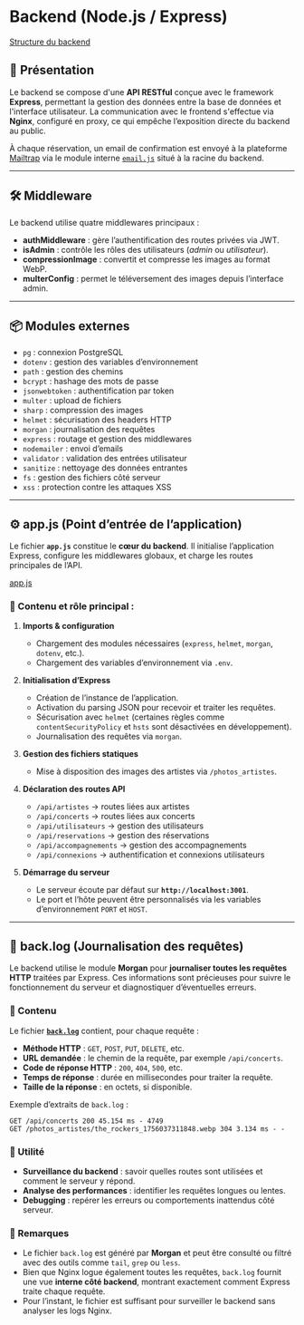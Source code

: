 # Backend (Node.js / Express)

[Structure du backend](/lasicroom_back/structure_backend.md)

## 📌 Présentation

Le backend se compose d'une **API RESTful** conçue avec le framework **Express**, permettant la gestion des données entre la base de données et l'interface utilisateur.
La communication avec le frontend s'effectue via **Nginx**, configuré en proxy, ce qui empêche l’exposition directe du backend au public.

À chaque réservation, un email de confirmation est envoyé à la plateforme [Mailtrap](https://mailtrap.io/inboxes/3967029/messages) via le module interne [`email.js`](/lasicroom_back/email.js) situé à la racine du backend.

---

## 🛠 Middleware

Le backend utilise quatre middlewares principaux :

* **authMiddleware** : gère l’authentification des routes privées via JWT.
* **isAdmin** : contrôle les rôles des utilisateurs (*admin* ou *utilisateur*).
* **compressionImage** : convertit et compresse les images au format WebP.
* **multerConfig** : permet le téléversement des images depuis l’interface admin.

---

## 📦 Modules externes

* `pg` : connexion PostgreSQL
* `dotenv` : gestion des variables d’environnement
* `path` : gestion des chemins
* `bcrypt` : hashage des mots de passe
* `jsonwebtoken` : authentification par token
* `multer` : upload de fichiers
* `sharp` : compression des images
* `helmet` : sécurisation des headers HTTP
* `morgan` : journalisation des requêtes
* `express` : routage et gestion des middlewares
* `nodemailer` : envoi d’emails
* `validator` : validation des entrées utilisateur
* `sanitize` : nettoyage des données entrantes
* `fs` : gestion des fichiers côté serveur
* `xss` : protection contre les attaques XSS

---

## ⚙️ app.js (Point d’entrée de l’application)

Le fichier **`app.js`** constitue le **cœur du backend**.
Il initialise l’application Express, configure les middlewares globaux, et charge les routes principales de l’API.

[app.js](/lasicroom_back/app.js)

### 📑 Contenu et rôle principal :

1. **Imports & configuration**

   * Chargement des modules nécessaires (`express`, `helmet`, `morgan`, `dotenv`, etc.).
   * Chargement des variables d’environnement via `.env`.

2. **Initialisation d’Express**

   * Création de l’instance de l’application.
   * Activation du parsing JSON pour recevoir et traiter les requêtes.
   * Sécurisation avec `helmet` (certaines règles comme `contentSecurityPolicy` et `hsts` sont désactivées en développement).
   * Journalisation des requêtes via `morgan`.

3. **Gestion des fichiers statiques**

   * Mise à disposition des images des artistes via `/photos_artistes`.

4. **Déclaration des routes API**

   * `/api/artistes` → routes liées aux artistes
   * `/api/concerts` → routes liées aux concerts
   * `/api/utilisateurs` → gestion des utilisateurs
   * `/api/reservations` → gestion des réservations
   * `/api/accompagnements` → gestion des accompagnements
   * `/api/connexions` → authentification et connexions utilisateurs

5. **Démarrage du serveur**

   * Le serveur écoute par défaut sur **`http://localhost:3001`**.
   * Le port et l’hôte peuvent être personnalisés via les variables d’environnement `PORT` et `HOST`.

---

## 📄 back.log (Journalisation des requêtes)

Le backend utilise le module **Morgan** pour **journaliser toutes les requêtes HTTP** traitées par Express. Ces informations sont précieuses pour suivre le fonctionnement du serveur et diagnostiquer d’éventuelles erreurs.

### 📑 Contenu

Le fichier [**`back.log`**](../lasicroom_back/back.log) contient, pour chaque requête :

* **Méthode HTTP** : `GET`, `POST`, `PUT`, `DELETE`, etc.
* **URL demandée** : le chemin de la requête, par exemple `/api/concerts`.
* **Code de réponse HTTP** : `200`, `404`, `500`, etc.
* **Temps de réponse** : durée en millisecondes pour traiter la requête.
* **Taille de la réponse** : en octets, si disponible.

Exemple d’extraits de `back.log` :

```
GET /api/concerts 200 45.154 ms - 4749
GET /photos_artistes/the_rockers_1756037311848.webp 304 3.134 ms - -
```

### 🔹 Utilité

* **Surveillance du backend** : savoir quelles routes sont utilisées et comment le serveur y répond.
* **Analyse des performances** : identifier les requêtes longues ou lentes.
* **Debugging** : repérer les erreurs ou comportements inattendus côté serveur.

### 🔹 Remarques

* Le fichier `back.log` est généré par **Morgan** et peut être consulté ou filtré avec des outils comme `tail`, `grep` ou `less`.
* Bien que Nginx logue également toutes les requêtes, `back.log` fournit une vue **interne côté backend**, montrant exactement comment Express traite chaque requête.
* Pour l’instant, le fichier est suffisant pour surveiller le backend sans analyser les logs Nginx.



